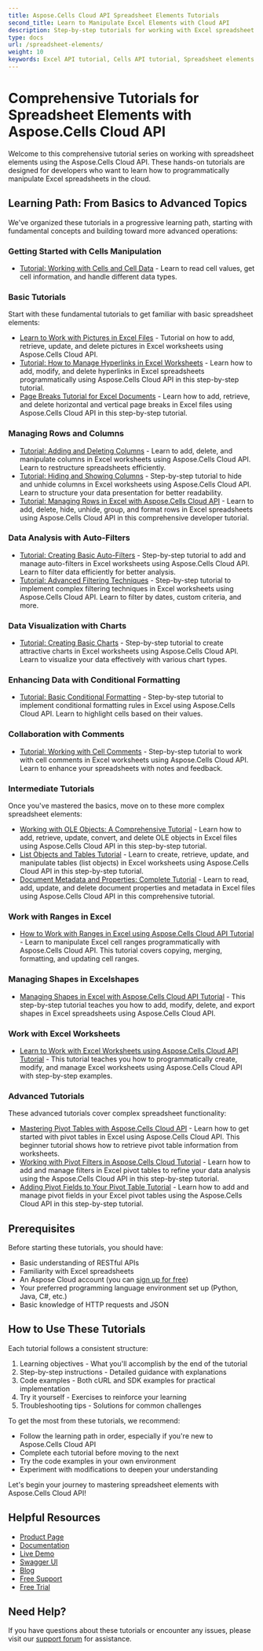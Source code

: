 ```yaml
---
title: Aspose.Cells Cloud API Spreadsheet Elements Tutorials
second_title: Learn to Manipulate Excel Elements with Cloud API
description: Step-by-step tutorials for working with Excel spreadsheet elements using Aspose.Cells Cloud API. From basic cell operations to complex charts and filters.
type: docs
url: /spreadsheet-elements/
weight: 10
keywords: Excel API tutorial, Cells API tutorial, Spreadsheet elements tutorial, Learn Excel API, Cloud Excel tutorial
---
```


# Comprehensive Tutorials for Spreadsheet Elements with Aspose.Cells Cloud API

Welcome to this comprehensive tutorial series on working with spreadsheet elements using the Aspose.Cells Cloud API. These hands-on tutorials are designed for developers who want to learn how to programmatically manipulate Excel spreadsheets in the cloud.

## Learning Path: From Basics to Advanced Topics

We've organized these tutorials in a progressive learning path, starting with fundamental concepts and building toward more advanced operations:

### Getting Started with Cells Manipulation

- [Tutorial: Working with Cells and Cell Data](/spreadsheet-elements/cells-basics/) - Learn to read cell values, get cell information, and handle different data types.

### Basic Tutorials

Start with these fundamental tutorials to get familiar with basic spreadsheet elements:

- [Learn to Work with Pictures in Excel Files](/spreadsheet-elements/pictures/) - Tutorial on how to add, retrieve, update, and delete pictures in Excel worksheets using Aspose.Cells Cloud API.
- [Tutorial: How to Manage Hyperlinks in Excel Worksheets](/spreadsheet-elements/hyperlinks/) - Learn how to add, modify, and delete hyperlinks in Excel spreadsheets programmatically using Aspose.Cells Cloud API in this step-by-step tutorial.
- [Page Breaks Tutorial for Excel Documents](/spreadsheet-elements/pagebreaks/) - Learn how to add, retrieve, and delete horizontal and vertical page breaks in Excel files using Aspose.Cells Cloud API in this step-by-step tutorial.

### Managing Rows and Columns

- [Tutorial: Adding and Deleting Columns](/spreadsheet-elements/columns/add-delete/) - Learn to add, delete, and manipulate columns in Excel worksheets using Aspose.Cells Cloud API. Learn to restructure spreadsheets efficiently.
- [Tutorial: Hiding and Showing Columns](/spreadsheet-elements/columns-visibility/) - Step-by-step tutorial to hide and unhide columns in Excel worksheets using Aspose.Cells Cloud API. Learn to structure your data presentation for better readability.
- [Tutorial: Managing Rows in Excel with Aspose.Cells Cloud API](/spreadsheet-elements/rows/) - Learn to add, delete, hide, unhide, group, and format rows in Excel spreadsheets using Aspose.Cells Cloud API in this comprehensive developer tutorial.

### Data Analysis with Auto-Filters

- [Tutorial: Creating Basic Auto-Filters](/spreadsheet-elements/autofilter/) - Step-by-step tutorial to add and manage auto-filters in Excel worksheets using Aspose.Cells Cloud API. Learn to filter data efficiently for better analysis.
- [Tutorial: Advanced Filtering Techniques](/spreadsheet-elements/autofilter-advanced/) - Step-by-step tutorial to implement complex filtering techniques in Excel worksheets using Aspose.Cells Cloud API. Learn to filter by dates, custom criteria, and more.

### Data Visualization with Charts

- [Tutorial: Creating Basic Charts](/spreadsheet-elements/charts/) - Step-by-step tutorial to create attractive charts in Excel worksheets using Aspose.Cells Cloud API. Learn to visualize your data effectively with various chart types.

### Enhancing Data with Conditional Formatting

- [Tutorial: Basic Conditional Formatting](/spreadsheet-elements/conditional-formattings/) - Step-by-step tutorial to implement conditional formatting rules in Excel using Aspose.Cells Cloud API. Learn to highlight cells based on their values.

### Collaboration with Comments

- [Tutorial: Working with Cell Comments](/spreadsheet-elements/comments/) - Step-by-step tutorial to work with cell comments in Excel worksheets using Aspose.Cells Cloud API. Learn to enhance your spreadsheets with notes and feedback.

### Intermediate Tutorials

Once you've mastered the basics, move on to these more complex spreadsheet elements:

- [Working with OLE Objects: A Comprehensive Tutorial](/spreadsheet-elements/oleobjects/) - Learn how to add, retrieve, update, convert, and delete OLE objects in Excel files using Aspose.Cells Cloud API in this step-by-step tutorial.
- [List Objects and Tables Tutorial](/spreadsheet-elements/list-objects/) - Learn to create, retrieve, update, and manipulate tables (list objects) in Excel worksheets using Aspose.Cells Cloud API in this step-by-step tutorial.
- [Document Metadata and Properties: Complete Tutorial](/spreadsheet-elements/metadata/) - Learn to read, add, update, and delete document properties and metadata in Excel files using Aspose.Cells Cloud API in this comprehensive tutorial.

### Work with Ranges in Excel

- [How to Work with Ranges in Excel using Aspose.Cells Cloud API Tutorial](/spreadsheet-elements/ranges/) - Learn to manipulate Excel cell ranges programmatically with Aspose.Cells Cloud API. This tutorial covers copying, merging, formatting, and updating cell ranges.

### Managing Shapes in Excelshapes

- [Managing Shapes in Excel with Aspose.Cells Cloud API Tutorial](/spreadsheet-elements/shapes/) - This step-by-step tutorial teaches you how to add, modify, delete, and export shapes in Excel spreadsheets using Aspose.Cells Cloud API.

### Work with Excel Worksheets

- [Learn to Work with Excel Worksheets using Aspose.Cells Cloud API Tutorial](/spreadsheet-elements/worksheets/) - This tutorial teaches you how to programmatically create, modify, and manage Excel worksheets using Aspose.Cells Cloud API with step-by-step examples.

### Advanced Tutorials

These advanced tutorials cover complex spreadsheet functionality:

- [Mastering Pivot Tables with Aspose.Cells Cloud API](/spreadsheet-elements/pivot-tables/) - Learn how to get started with pivot tables in Excel using Aspose.Cells Cloud API. This beginner tutorial shows how to retrieve pivot table information from worksheets.
- [Working with Pivot Filters in Aspose.Cells Cloud Tutorial](/spreadsheet-elements/pivot-filters/) - Learn how to add and manage filters in Excel pivot tables to refine your data analysis using the Aspose.Cells Cloud API in this step-by-step tutorial.
- [Adding Pivot Fields to Your Pivot Table Tutorial](/spreadsheet-elements/add-pivot-fields/) - Learn how to add and manage pivot fields in your Excel pivot tables using the Aspose.Cells Cloud API in this step-by-step tutorial.

## Prerequisites

Before starting these tutorials, you should have:

- Basic understanding of RESTful APIs
- Familiarity with Excel spreadsheets
- An Aspose Cloud account (you can [sign up for free](https://dashboard.aspose.cloud/#/apps))
- Your preferred programming language environment set up (Python, Java, C#, etc.)
- Basic knowledge of HTTP requests and JSON

## How to Use These Tutorials

Each tutorial follows a consistent structure:

1. Learning objectives - What you'll accomplish by the end of the tutorial
2. Step-by-step instructions - Detailed guidance with explanations
3. Code examples - Both cURL and SDK examples for practical implementation
4. Try it yourself - Exercises to reinforce your learning
5. Troubleshooting tips - Solutions for common challenges

To get the most from these tutorials, we recommend:

- Follow the learning path in order, especially if you're new to Aspose.Cells Cloud API
- Complete each tutorial before moving to the next
- Try the code examples in your own environment
- Experiment with modifications to deepen your understanding

Let's begin your journey to mastering spreadsheet elements with Aspose.Cells Cloud API!

## Helpful Resources

- [Product Page](https://products.aspose.cloud/cells/)
- [Documentation](https://docs.aspose.cloud/cells/)
- [Live Demo](https://products.aspose.app/cells/family)
- [Swagger UI](https://reference.aspose.cloud/cells/)
- [Blog](https://blog.aspose.cloud/category/cells/)
- [Free Support](https://forum.aspose.cloud/c/cells/7)
- [Free Trial](https://dashboard.aspose.cloud/#/apps)

## Need Help?

If you have questions about these tutorials or encounter any issues, please visit our [support forum](https://forum.aspose.cloud/c/cells/7) for assistance.
